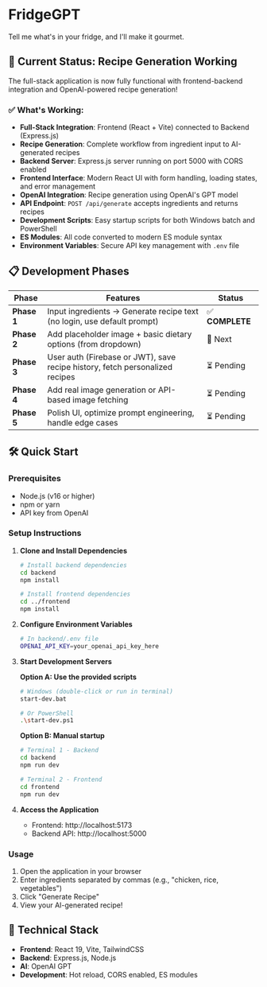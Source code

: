 # FridgeGPT

Tell me what's in your fridge, and I'll make it gourmet.

## 🚀 Current Status: Recipe Generation Working

The full-stack application is now fully functional with frontend-backend integration and OpenAI-powered recipe generation!

### ✅ What's Working:
- **Full-Stack Integration**: Frontend (React + Vite) connected to Backend (Express.js)
- **Recipe Generation**: Complete workflow from ingredient input to AI-generated recipes
- **Backend Server**: Express.js server running on port 5000 with CORS enabled
- **Frontend Interface**: Modern React UI with form handling, loading states, and error management
- **OpenAI Integration**: Recipe generation using OpenAI's GPT model
- **API Endpoint**: `POST /api/generate` accepts ingredients and returns recipes
- **Development Scripts**: Easy startup scripts for both Windows batch and PowerShell
- **ES Modules**: All code converted to modern ES module syntax
- **Environment Variables**: Secure API key management with `.env` file


## 📋 Development Phases

| Phase       | Features                                                                     | Status |
| ----------- | ---------------------------------------------------------------------------- | ------ |
| **Phase 1** | Input ingredients → Generate recipe text (no login, use default prompt)      | ✅ **COMPLETE** |
| **Phase 2** | Add placeholder image + basic dietary options (from dropdown)                | 🔄 Next |
| **Phase 3** | User auth (Firebase or JWT), save recipe history, fetch personalized recipes | ⏳ Pending |
| **Phase 4** | Add real image generation or API-based image fetching                        | ⏳ Pending |
| **Phase 5** | Polish UI, optimize prompt engineering, handle edge cases                    | ⏳ Pending |

## 🛠️ Quick Start

### Prerequisites
- Node.js (v16 or higher)
- npm or yarn
- API key from OpenAI

### Setup Instructions

1. **Clone and Install Dependencies**
   ```bash
   # Install backend dependencies
   cd backend
   npm install
   
   # Install frontend dependencies
   cd ../frontend
   npm install
   ```

2. **Configure Environment Variables**
   ```bash
   # In backend/.env file
   OPENAI_API_KEY=your_openai_api_key_here
   ```

3. **Start Development Servers**
   
   **Option A: Use the provided scripts**
   ```bash
   # Windows (double-click or run in terminal)
   start-dev.bat
   
   # Or PowerShell
   .\start-dev.ps1
   ```
   
   **Option B: Manual startup**
   ```bash
   # Terminal 1 - Backend
   cd backend
   npm run dev
   
   # Terminal 2 - Frontend
   cd frontend
   npm run dev
   ```

4. **Access the Application**
   - Frontend: http://localhost:5173
   - Backend API: http://localhost:5000

### Usage
1. Open the application in your browser
2. Enter ingredients separated by commas (e.g., "chicken, rice, vegetables")
3. Click "Generate Recipe"
4. View your AI-generated recipe!

## 🔧 Technical Stack

- **Frontend**: React 19, Vite, TailwindCSS
- **Backend**: Express.js, Node.js
- **AI**: OpenAI GPT
- **Development**: Hot reload, CORS enabled, ES modules
